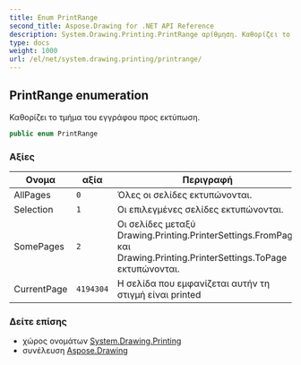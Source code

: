 ```yaml
---
title: Enum PrintRange
second_title: Aspose.Drawing for .NET API Reference
description: System.Drawing.Printing.PrintRange αρίθμηση. Καθορίζει το τμήμα του εγγράφου προς εκτύπωση.
type: docs
weight: 1000
url: /el/net/system.drawing.printing/printrange/
---
```

## PrintRange enumeration

Καθορίζει το τμήμα του εγγράφου προς εκτύπωση.

```csharp
public enum PrintRange
```

### Αξίες

| Ονομα | αξία | Περιγραφή |
| --- | --- | --- |
| AllPages | `0` | Όλες οι σελίδες εκτυπώνονται. |
| Selection | `1` | Οι επιλεγμένες σελίδες εκτυπώνονται. |
| SomePages | `2` | Οι σελίδες μεταξύ Drawing.Printing.PrinterSettings.FromPage και Drawing.Printing.PrinterSettings.ToPage εκτυπώνονται. |
| CurrentPage | `4194304` | Η σελίδα που εμφανίζεται αυτήν τη στιγμή είναι printed |

### Δείτε επίσης

* χώρος ονομάτων [System.Drawing.Printing](../../system.drawing.printing/)
* συνέλευση [Aspose.Drawing](../../)


